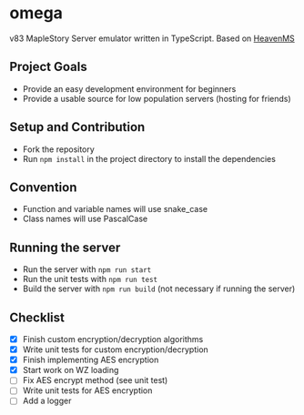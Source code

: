 # omega
v83 MapleStory Server emulator written in TypeScript. Based on [HeavenMS](https://github.com/ronancpl/HeavenMS)

## Project Goals
* Provide an easy development environment for beginners
* Provide a usable source for low population servers (hosting for friends)

## Setup and Contribution
* Fork the repository
* Run `npm install` in the project directory to install the dependencies

## Convention
* Function and variable names will use snake_case
* Class names will use PascalCase

## Running the server
* Run the server with `npm run start`
* Run the unit tests with `npm run test`
* Build the server with `npm run build` (not necessary if running the server)

## Checklist
* [x] Finish custom encryption/decryption algorithms
* [x] Write unit tests for custom encryption/decryption
* [x] Finish implementing AES encryption
* [x] Start work on WZ loading
* [ ] Fix AES encrypt method (see unit test)
* [ ] Write unit tests for AES encryption
* [ ] Add a logger